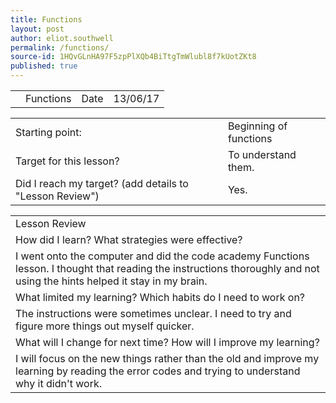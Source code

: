 ```yaml
---
title: Functions
layout: post
author: eliot.southwell
permalink: /functions/
source-id: 1HQvGLnHA97F5zpPlXQb4BiTtgTmWlubl8f7kUotZKt8
published: true
---
```

<table>
  <tr>
    <td></td>
    <td>Functions</td>
    <td>Date</td>
    <td>13/06/17</td>
  </tr>
</table>


<table>
  <tr>
    <td>Starting point:</td>
    <td>Beginning of functions</td>
  </tr>
  <tr>
    <td>Target for this lesson?</td>
    <td>To understand them.</td>
  </tr>
  <tr>
    <td>Did I reach my target? 
(add details to "Lesson Review")</td>
    <td>Yes.</td>
  </tr>
</table>


<table>
  <tr>
    <td>Lesson Review</td>
  </tr>
  <tr>
    <td>How did I learn? What strategies were effective? </td>
  </tr>
  <tr>
    <td>I went onto the computer and did the code academy Functions lesson. I thought that reading the instructions thoroughly and not using the hints helped it stay in my brain.</td>
  </tr>
  <tr>
    <td>What limited my learning? Which habits do I need to work on? </td>
  </tr>
  <tr>
    <td>The instructions were sometimes unclear. I need to try and figure more things out myself quicker.</td>
  </tr>
  <tr>
    <td>What will I change for next time? How will I improve my learning?</td>
  </tr>
  <tr>
    <td>I will focus on the new things rather than the old and improve my learning by reading the error codes and trying to understand why it didn't work.</td>
  </tr>
</table>


